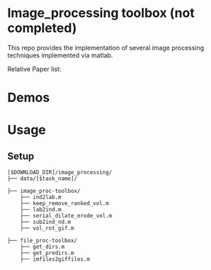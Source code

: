 # Image_processing toolbox (not completed)

This repo provides the implementation of several image processing techniques implemented via matlab.

Relative Paper list:


# Demos

# Usage
## Setup
```
[$DOWNLOAD_DIR]/image_processing/           
├── data/[$task_name]/
    
├── image_proc-toolbox/
    ├── ind2lab.m
    ├── keep_remove_ranked_vol.m
    ├── lab2ind.m
    ├── serial_dilate_erode_vol.m
    ├── sub2ind_nd.m
    ├── vol_rot_gif.m
    
├── file_proc-toolbox/
    ├── get_dirs.m
    ├── get_predirs.m
    ├── imfiles2giffiles.m
    
```
